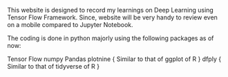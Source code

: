 This website is designed to record my learnings on Deep Learning using Tensor Flow Framework. Since, website will be very handy to review even on a mobile compared to Jupyter Notebook.

The coding is done in python majorly using the following packages as of now:

Tensor Flow
numpy
Pandas
plotnine { Similar to that of ggplot of R }
dfply { Similar to that of tidyverse of R }
